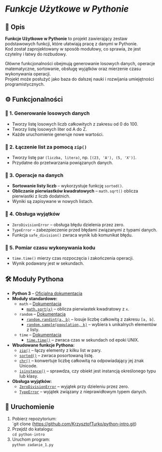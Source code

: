 # *Funkcje Użytkowe w Pythonie*

## 📌 Opis
**Funkcje Użytkowe w Pythonie** to projekt zawierający zestaw podstawowych funkcji, które ułatwiają pracę z danymi w Pythonie.  
Kod został zaprojektowany w sposób modułowy, co sprawia, że jest czytelny i łatwy do rozbudowy.  

Główne funkcjonalności obejmują generowanie losowych danych, operacje matematyczne, sortowanie, obsługę wyjątków oraz mierzenie czasu wykonywania operacji.  
Projekt może posłużyć jako baza do dalszej nauki i rozwijania umiejętności programistycznych.

## ⚙ Funkcjonalności

### 🔹 1. **Generowanie losowych danych**
- Tworzy listę losowych liczb całkowitych z zakresu od 0 do 100.
- Tworzy listę losowych liter od A do Z.
- Każde uruchomienie generuje nowe wartości.

### 🔹 2. **Łączenie list za pomocą `zip()`**
- Tworzy listę par `(liczba, litera)`, np. `[(23, 'A'), (5, 'X')]`.
- Przydatne do przetwarzania powiązanych danych.

### 🔹 3. **Operacje na danych**
- **Sortowanie listy liczb** – wykorzystuje funkcję `sorted()`.
- **Obliczanie pierwiastków kwadratowych** – `math.sqrt()` oblicza pierwiastki z liczb dodatnich.
- Wyniki są zapisywane w nowych listach.

### 🔹 4. **Obsługa wyjątków**
- `ZeroDivisionError` – obsługa błędu dzielenia przez zero.
- `TypeError` – zabezpieczenie przed błędami związanymi z typami danych.
- Funkcja `safe_division()` zwraca wynik lub komunikat błędu.

### 🔹 5. **Pomiar czasu wykonywania kodu**
- `time.time()` mierzy czas rozpoczęcia i zakończenia operacji.
- Wynik podawany jest w sekundach.

## 🛠 Moduły Pythona
- **Python 3** – [Oficjalna dokumentacja](https://docs.python.org/3/)
- **Moduły standardowe:**
  - `math` – [Dokumentacja](https://docs.python.org/3/library/math.html)
    - [`math.sqrt(x)`](https://docs.python.org/3/library/math.html#math.sqrt) – oblicza pierwiastek kwadratowy z `x`.
  - `random` – [Dokumentacja](https://docs.python.org/3/library/random.html)
    - [`random.randint(a, b)`](https://docs.python.org/3/library/random.html#random.randint) – losuje liczbę całkowitą z zakresu `[a, b]`.
    - [`random.sample(population, k)`](https://docs.python.org/3/library/random.html#random.sample) – wybiera `k` unikalnych elementów z listy.
  - `time` – [Dokumentacja](https://docs.python.org/3/library/time.html)
    - [`time.time()`](https://docs.python.org/3/library/time.html#time.time) – zwraca czas w sekundach od epoki UNIX.
- **Wbudowane funkcje Pythona:**
  - [`zip()`](https://docs.python.org/3/library/functions.html#zip) – łączy elementy z kilku list w pary.
  - [`sorted()`](https://docs.python.org/3/library/functions.html#sorted) – zwraca posortowaną listę.
  - [`chr()`](https://docs.python.org/3/library/functions.html#chr) – konwertuje liczbę całkowitą na odpowiadający jej znak Unicode.
  - [`isinstance()`](https://docs.python.org/3/library/functions.html#isinstance) – sprawdza, czy obiekt jest instancją określonego typu lub klasy.
- **Obsługa wyjątków:**
  - [`ZeroDivisionError`](https://docs.python.org/3/library/exceptions.html#ZeroDivisionError) – wyjątek przy dzieleniu przez zero.
  - [`TypeError`](https://docs.python.org/3/library/exceptions.html#TypeError) – wyjątek związany z nieprawidłowym typem danych.

## 🚀 Uruchomienie
1. Pobierz repozytorium:  
   `git clone (https://github.com/KrzysztofTurko/python-intro.git)
2. Przejdź do katalogu:  
   `cd python-intro`  
3. Uruchom program:  
   `python zadanie_1.py`
